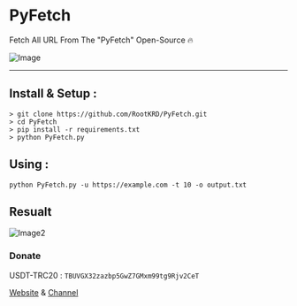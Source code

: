 # PyFetch
Fetch All URL From The "PyFetch" Open-Source :fire:

![Image](https://i.imgur.com/TnbiVPY.png)

*** 

## Install & Setup :
```
> git clone https://github.com/RootKRD/PyFetch.git
> cd PyFetch
> pip install -r requirements.txt
> python PyFetch.py
```

## Using : 
```python PyFetch.py -u https://example.com -t 10 -o output.txt```
## Resualt

![Image2](https://i.imgur.com/QudHRQG.png)

### Donate 
USDT-TRC20 : `TBUVGX32zazbp5GwZ7GMxm99tg9Rjv2CeT`

[Website](http://rootkrd.com.com) & [Channel](http://t.me/RootKrd)
